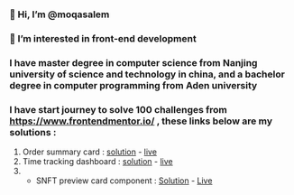 ### 👋 Hi, I’m @moqasalem 
### 👀 I’m interested in  front-end development  
### I have master degree in computer science from Nanjing university of science and technology in china, and a bachelor degree in computer programming from Aden university 

### I have start journey to solve 100 challenges from https://www.frontendmentor.io/ , these links below are my solutions :

1. Order summary card : [solution](https://github.com/moqasalem/order-summary) -  [live](https://moqasalem.github.io/order-summary/)
2. Time tracking dashboard :  [solution](https://github.com/moqasalem/time-tracking-dashboard-main) - [live](https://moqasalem.github.io/time-tracking-dashboard-main/)
3. - SNFT preview card component :  [Solution](https://github.com/moqasalem/NFT-preview-card-component) - [Live](https://moqasalem.github.io/NFT-preview-card-component/)
<!---
moqasalem/moqasalem is a ✨ special ✨ repository because its `README.md` (this file) appears on your GitHub profile.
You can click the Preview link to take a look at your changes.
--->
